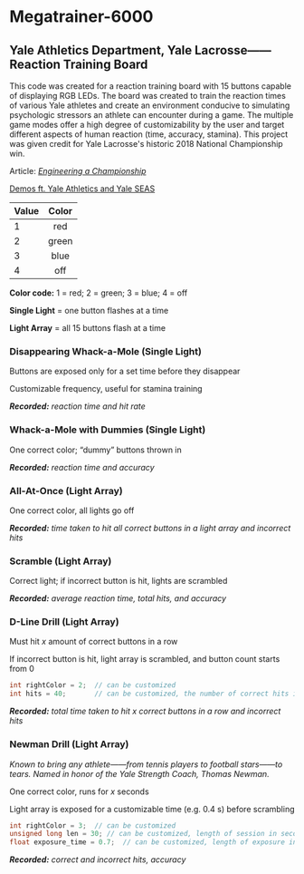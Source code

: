 # Megatrainer-6000

## Yale Athletics Department, Yale Lacrosse——Reaction Training Board

This code was created for a reaction training board with 15 buttons capable of displaying RGB LEDs.
The board was created to train the reaction times of various Yale athletes and create an environment conducive to simulating psychologic stressors an athlete can encounter during a game.
The multiple game modes offer a high degree of customizability by the user and target different aspects of human reaction (time, accuracy, stamina).
This project was given credit for Yale Lacrosse's historic 2018 National Championship win.

Article: [*Engineering a Championship*](https://news.yale.edu/2018/12/07/engineering-championship)

[Demos ft. Yale Athletics and Yale SEAS](https://drive.google.com/open?id=1kIcDlqelc1zpJhlsuj2p-aEHg2j-pehl)


| Value | Color |       
| ----- |:-----:|
| 1     | red   |
| 2     | green |
| 3     | blue  |
| 4     | off   |
**Color code:** 1 = red; 2 = green; 3 = blue; 4 = off

**Single Light** = one button flashes at a time

**Light Array** = all 15 buttons flash at a time

### Disappearing Whack-a-Mole (Single Light)
Buttons are exposed only for a set time before they disappear

Customizable frequency, useful for stamina training

_**Recorded:** reaction time and hit rate_

### Whack-a-Mole with Dummies (Single Light)
One correct color; “dummy” buttons thrown in

_**Recorded:** reaction time and accuracy_

### All-At-Once (Light Array)
One correct color, all lights go off

_**Recorded:** time taken to hit all correct buttons in a light array and incorrect hits_

### Scramble (Light Array)
Correct light; if incorrect button is hit, lights are scrambled

_**Recorded:** average reaction time, total hits, and accuracy_

### D-Line Drill (Light Array)
Must hit *x* amount of correct buttons in a row

If incorrect button is hit, light array is scrambled, and button count starts from 0

``` C++
int rightColor = 2;  // can be customized
int hits = 40;       // can be customized, the number of correct hits in a row needed to finish the session
```

_**Recorded:** total time taken to hit x correct buttons in a row and incorrect hits_

### Newman Drill (Light Array)
*Known to bring any athlete——from tennis players to football stars——to tears. Named in honor of the Yale Strength Coach, Thomas Newman.*

One correct color, runs for *x* seconds

Light array is exposed for a customizable time (e.g. 0.4 s) before scrambling

``` C++
int rightColor = 3;  // can be customized
unsigned long len = 30; // can be customized, length of session in seconds
float exposure_time = 0.7;  // can be customized, length of exposure in seconds before scramble
```

_**Recorded:** correct and incorrect hits, accuracy_
